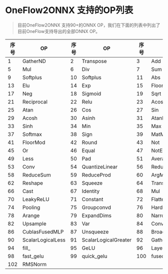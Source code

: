 # OneFlow2ONNX 支持的OP列表

> 目前OneFlow2ONNX 支持90+的ONNX OP，我们在下面的列表中列出了目前OneFlow支持导出的全部ONNX OP。


| 序号 | OP         | 序号 | OP             | 序号 | OP          | 序号 | OP                 |
| ---- | ---------- | ---- | -------------- | ---- | ----------- | ---- | ------------------ |
| 1    | GatherND   | 2    | Transpose      | 3    | Add         | 4    | Sub                |
| 5    | Mul        | 6    | Div            | 7    | Sum         | 8    | LeakyRelu          |
| 9    | Softplus   | 10   | Softplus       | 11   | Abs         | 12   | Ceil               |
| 13   | Elu        | 14   | Exp            | 15   | Floor       | 16   | Log                |
| 17   | Neg        | 18   | Sigmoid        | 19   | Sqrt        | 20   | Tanh               |
| 21   | Reciprocal | 22   | Relu           | 23   | Acos        | 24   | Asin               |
| 25   | Atan       | 26   | Cos            | 27   | Sin         | 28   | Tan                |
| 29   | Acosh      | 30   | Asinh          | 31   | Atanh       | 32   | Cosh               |
| 33   | Sinh       | 34   | Min            | 35   | Max         | 36   | Clip               |
| 37   | Softmax    | 38   | Sign           | 39   | MatMul      | 40   | Erf                |
| 41   | FloorMod   | 42   | Round          | 43   | Not         | 44   | And                |
| 45   | Or         | 46   | Equal          | 47   | NotEqual    | 48   | Greater            |
| 49   | Less       | 50   | Pad            | 51   | AveragePool | 52   | MaxPool            |
| 53   | Conv       | 54   | QuantizeLinear | 56   | ReduceMin   | 57   | BatchNormalization |
| 58   | ReduceSum  | 59   | ReduceProd     | 60   | ArgMax      | 61   | ArgMin             |
| 62   | Reshape    | 63   | Squeeze        | 64   | Transpose   | 65   | Concat             |
| 66   | Cast       | 67   | Identity       | 68   | Mul         | 69   | PReLU              |
| 70   | LeakyReLU  | 71   | Constant       | 72   | Flatten     | 73   | Slice              |
| 74   | Pooling    | 75   | Groupconvd     | 76   | HardSwish   | 77   | HardSigmoid        |
| 78   | Arange     | 79   | ExpandDims     | 80   | Narrow      | 81   | SiLU               |
| 82   | Upsample   | 83   | Var            | 84   | Conv1D      | 85   | ScalarDiv          |
| 86   | CublasFusedMLP| 87| Unsqueeze      | 88   | BroadcastMatmul | 89| Where             |
| 90   | ScalarLogicalLess| 91| ScalarLogicalGreater| 92| Gather  | 93  | Expand             |
| 94   | fill_      | 95   | GeLU           | 96   | LayerNorm    | 97  | AmpIdentity        |
| 98   | fast_gelu  | 99   | quick_gelu     | 100  | fused_self_attention |101 |RMSLayerNorm |
| 102  | RMSNorm    |